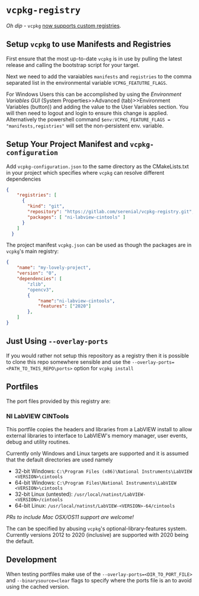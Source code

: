 # `vcpkg-registry`

*Oh dip* - `vcpkg` [now supports custom registries](https://devblogs.microsoft.com/cppblog/registries-bring-your-own-libraries-to-vcpkg/).

## Setup `vcpkg` to use Manifests and Registries
First ensure that the most up-to-date `vcpkg` is in use by pulling the latest release and calling the bootstrap script for your target.

Next we need to add the varaiables `manifests` and `registries` to the comma separated list in the environmental variable `VCPKG_FEATUTRE_FLAGS`.

For Windows Users this can be accomplished by using the *Environment Variables GUI* (System Properties>>Advanced (tab)>>Environment Variables (button)) and adding the value to the User Variables section. You will then need to logout and login to ensure this change is applied. Alternatively the powershell command `$env:VCPKG_FEATURE_FLAGS = "manifests,registries"` will set the non-persistent env. variable.

## Setup Your Project Manifest and `vcpkg-configuration`

Add `vcpkg-configuration.json` to the same directory as the CMakeLists.txt in your project which specifies where `vcpkg` can resolve different dependencies

```json
{
    "registries": [
      {
        "kind": "git",
        "repository": "https://gitlab.com/serenial/vcpkg-registry.git",
        "packages": [ "ni-labview-cintools" ]
      }
    ]
  }
```
The project manifest `vcpkg.json` can be used as though the packages are in `vcpkg`'s main registry:
```json
{
    "name": "my-lovely-project",
    "version": "0",
    "dependencies": [
        "zlib",
        "opencv3",
        {
            "name":"ni-labview-cintools",
            "features": ["2020"]
        },
    ]
}
```
## Just Using `--overlay-ports`
If you would rather not setup this repository as a registry then it is possible to clone this repo somewhere sensible and use the `--overlay-ports=<PATH_TO_THIS_REPO\ports>` option for `vcpkg install`

## Portfiles
The port files provided by this registry are:

### NI LabVIEW CINTools

This portfile copies the headers and libraries from a LabVIEW install to allow external libraries to interface to LabVIEW's memory manager, user events, debug and utility routines.

Currently only Windows and Linux targets are supported and it is assumed that the default directories are used namely
* 32-bit Windows: `C:\Program Files (x86)\National Instruments\LabVIEW <VERSION>\cintools`
* 64-bit Windows: `C:\Program Files\National Instruments\LabVIEW <VERSION>\cintools`
* 32-bit Linux (untested): `/usr/local/natinst/LabVIEW-<VERSION>/cintools`
* 64-bit Linux: `/usr/local/natinst/LabVIEW-<VERSION>-64/cintools`

*PRs to include Mac OSX/OS11 support are welcome!*

The <VERSION> can be specified by abusing `vcpkg`'s optional-library-features system. Currently versions 2012 to 2020 (inclusive) are supported with 2020 being the default.

## Development
When testing portfiles make use of the `--overlay-ports=<DIR_TO_PORT_FILE>` and `--binarysource=clear` flags to specify where the ports file is an to avoid using the cached version.
